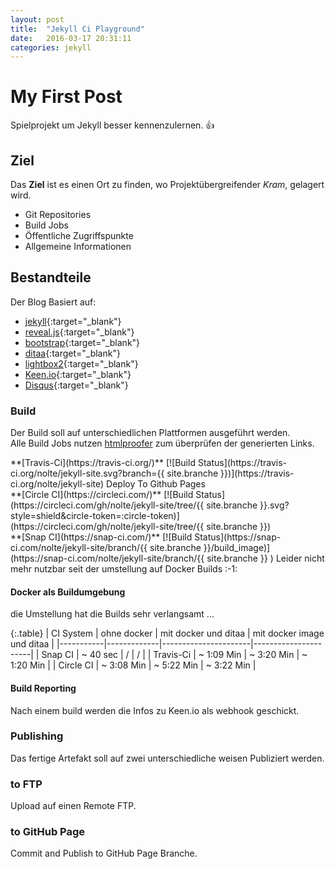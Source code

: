 ```yaml
---
layout: post
title:  "Jekyll Ci Playground"
date:   2016-03-17 20:31:11
categories: jekyll
---
```


# My First Post
 
 Spielprojekt um Jekyll besser kennenzulernen. :+1:  

## Ziel
 
 Das **Ziel** ist es einen Ort zu finden, wo Projektübergreifender *Kram*, gelagert wird.

 * Git Repositories
 * Build Jobs
 * Öffentliche Zugriffspunkte
 * Allgemeine Informationen
  
  
## Bestandteile

 Der Blog Basiert auf:

 * [jekyll](https://jekyllrb.com/){:target="_blank"}
 * [reveal.js](http://lab.hakim.se/reveal-js/){:target="_blank"}
 * [bootstrap](https://getbootstrap.com/){:target="_blank"}
 * [ditaa](http://ditaa.sourceforge.net/){:target="_blank"} 
 * [lightbox2](http://www.lokeshdhakar.com/projects/lightbox2){:target="_blank"}
 * [Keen.io](https://keen.io){:target="_blank"}
 * [Disqus](https://disqus.com/){:target="_blank"}    
 
 
### Build
 
 Der Build soll auf unterschiedlichen Plattformen ausgeführt werden.  
 Alle Build Jobs nutzen [htmlproofer](https://github.com/gjtorikian/html-proofer) zum überprüfen der generierten Links.

<div class="row" markdown="1">
<div class="col-sm-4" markdown="1">
 **[Travis-Ci](https://travis-ci.org/)**  
 [![Build Status](https://travis-ci.org/nolte/jekyll-site.svg?branch={{ site.branche }})](https://travis-ci.org/nolte/jekyll-site)  
 Deploy To Github Pages
</div>
<div class="col-sm-4" markdown="1">
 **[Circle CI](https://circleci.com/)**  
 [![Build Status](https://circleci.com/gh/nolte/jekyll-site/tree/{{ site.branche }}.svg?style=shield&circle-token=:circle-token)](https://circleci.com/gh/nolte/jekyll-site/tree/{{ site.branche }})
</div>  
<div class="col-sm-4" markdown="1">
 **[Snap CI](https://snap-ci.com/)**  
 [![Build Status](https://snap-ci.com/nolte/jekyll-site/branch/{{ site.branche }}/build_image)](https://snap-ci.com/nolte/jekyll-site/branch/{{ site.branche }} )  
 Leider nicht mehr nutzbar seit der umstellung auf Docker Builds :-1: 
</div>
</div>

#### Docker als Buildumgebung

 die Umstellung hat die Builds sehr verlangsamt ...

{:.table}
| CI System | ohne docker | mit docker und ditaa | mit docker image und ditaa | 
|-----------|-------------|----------------------|----------------------|
| Snap CI   | ~ 40 sec    | /                    | /                    |
| Travis-Ci | ~ 1:09 Min  | ~ 3:20 Min           | ~ 1:20 Min           |
| Circle CI | ~ 3:08 Min  | ~ 5:22 Min           | ~ 3:22 Min           |

#### Build Reporting

 Nach einem build werden die Infos zu Keen.io als webhook geschickt.

### Publishing
 
 Das fertige Artefakt soll auf zwei unterschiedliche weisen Publiziert werden.

### to FTP

 Upload auf einen Remote FTP.

### to GitHub Page

 Commit and Publish to GitHub Page Branche.
